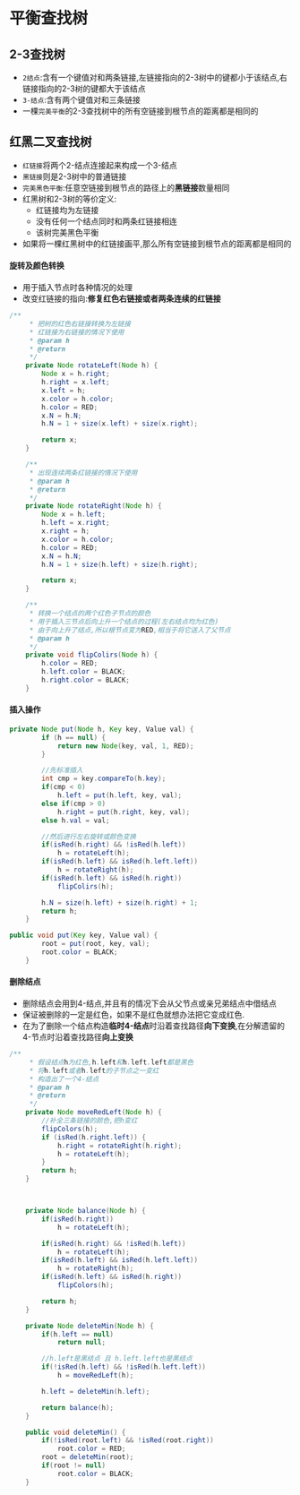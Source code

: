 # 平衡查找树

## 2-3查找树
* `2结点`:含有一个键值对和两条链接,左链接指向的2-3树中的键都小于该结点,右链接指向的2-3树的键都大于该结点
* `3-结点`:含有两个键值对和三条链接
* 一棵`完美平衡`的2-3查找树中的所有空链接到根节点的距离都是相同的

## 红黑二叉查找树

* `红链接`将两个2-结点连接起来构成一个3-结点
* `黑链接`则是2-3树中的普通链接
* `完美黑色平衡`:任意空链接到根节点的路径上的**黑链接**数量相同
* 红黑树和2-3树的等价定义:
    * 红链接均为左链接
    * 没有任何一个结点同时和两条红链接相连
    * 该树完美黑色平衡
* 如果将一棵红黑树中的红链接画平,那么所有空链接到根节点的距离都是相同的

#### 旋转及颜色转换
* 用于插入节点时各种情况的处理
* 改变红链接的指向:**修复红色右链接或者两条连续的红链接**
```java
/**
     * 把树的红色右链接转换为左链接
     * 红链接为右链接的情况下使用
     * @param h
     * @return
     */
    private Node rotateLeft(Node h) {
        Node x = h.right;
        h.right = x.left;
        x.left = h;
        x.color = h.color;
        h.color = RED;
        x.N = h.N;
        h.N = 1 + size(x.left) + size(x.right);

        return x;
    }

    /**
     * 出现连续两条红链接的情况下使用
     * @param h
     * @return
     */
    private Node rotateRight(Node h) {
        Node x = h.left;
        h.left = x.right;
        x.right = h;
        x.color = h.color;
        h.color = RED;
        x.N = h.N;
        h.N = 1 + size(h.left) + size(h.right);

        return x;
    }

    /**
     * 转换一个结点的两个红色子节点的颜色
     * 用于插入三节点后向上升一个结点的过程(左右结点均为红色)
     * 由于向上升了结点,所以根节点变为RED,相当于将它送入了父节点
     * @param h
     */
    private void flipColirs(Node h) {
        h.color = RED;
        h.left.color = BLACK;
        h.right.color = BLACK;
    }
```

#### 插入操作

```java
private Node put(Node h, Key key, Value val) {
        if (h == null) {
            return new Node(key, val, 1, RED);
        }

        //先标准插入
        int cmp = key.compareTo(h.key);
        if(cmp < 0)
            h.left = put(h.left, key, val);
        else if(cmp > 0)
            h.right = put(h.right, key, val);
        else h.val = val;

        //然后进行左右旋转或颜色变换
        if(isRed(h.right) && !isRed(h.left))
            h = rotateLeft(h);
        if(isRed(h.left) && isRed(h.left.left))
            h = rotateRight(h);
        if(isRed(h.left) && isRed(h.right))
            flipColirs(h);

        h.N = size(h.left) + size(h.right) + 1;
        return h;
    }

public void put(Key key, Value val) {
        root = put(root, key, val);
        root.color = BLACK;
    }
```

#### 删除结点
* 删除结点会用到4-结点,并且有的情况下会从父节点或亲兄弟结点中借结点
* 保证被删除的一定是红色，如果不是红色就想办法把它变成红色.
* 在为了删除一个结点构造**临时4-结点**时沿着查找路径**向下变换**,在分解遗留的4-节点时沿着查找路径**向上变换**


```java
/**
     * 假设结点h为红色,h.left和h.left.left都是黑色
     * 将h.left或者h.left的子节点之一变红
     * 构造出了一个4-结点
     * @param h
     * @return
     */
    private Node moveRedLeft(Node h) {
        //补全三条链接的颜色,把h变红
        flipColors(h);
        if (isRed(h.right.left)) {
            h.right = rotateRight(h.right);
            h = rotateLeft(h);
        }
        return h;
    }



    private Node balance(Node h) {
        if(isRed(h.right))
            h = rotateLeft(h);

        if(isRed(h.right) && !isRed(h.left))
            h = rotateLeft(h);
        if(isRed(h.left) && isRed(h.left.left))
            h = rotateRight(h);
        if(isRed(h.left) && isRed(h.right))
            flipColors(h);

        return h;
    }

    private Node deleteMin(Node h) {
        if(h.left == null)
            return null;

        //h.left是黑结点 且 h.left.left也是黑结点
        if(!isRed(h.left) && !isRed(h.left.left))
            h = moveRedLeft(h);

        h.left = deleteMin(h.left);

        return balance(h);
    }

    public void deleteMin() {
        if(!isRed(root.left) && !isRed(root.right))
            root.color = RED;
        root = deleteMin(root);
        if(root != null)
            root.color = BLACK;
    }

```
